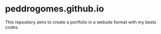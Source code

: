 # peddrogomes.github.io
This repository aims to create a portfolio in a website format with my bests codes. 

